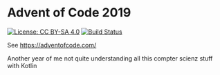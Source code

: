 # Advent of Code 2019

[![License: CC BY-SA 4.0](https://img.shields.io/badge/License-CC%20BY--SA%204.0-lightgrey.svg)](https://creativecommons.org/licenses/by-sa/4.0/)
[![Build Status](https://travis-ci.org/pauldambra/advent-of-code-2019.svg?branch=master)](https://travis-ci.org/pauldambra/advent-of-code-2019)

See https://adventofcode.com/

Another year of me not quite understanding all this compter scienz stuff with Kotlin